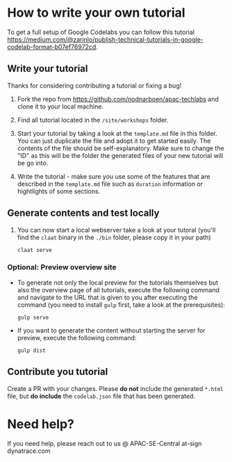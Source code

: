 # How to write your own tutorial

To get a full setup of Google Codelabs you can follow this tutorial https://medium.com/@zarinlo/publish-technical-tutorials-in-google-codelab-format-b07ef76972cd. 


## Write your tutorial

Thanks for considering contributing a tutorial or fixing a bug!

1. Fork the repo from https://github.com/nodnarboen/apac-techlabs and clone it to your local machine.

1. Find all tutorial located in the `/site/workshops` folder.

1. Start your tutorial by taking a look at the `template.md` file in this folder. You can just duplicate the file and adopt it to get started easily. The contents of the file should be self-explanatory. Make sure to change the "ID" as this will be the folder the generated files of your new tutorial will be go into.

1. Write the tutorial - make sure you use some of the features that are described in the `template.md` file such as `duration` information or hightlights of some sections.


## Generate contents and test locally

1. You can now start a local webserver take a look at your tutoral (you'll find the `claat` binary in the `./bin` folder, please copy it in your path)

    ```
    claat serve
    ```

  
### Optional: Preview overview site 

- To generate not only the local preview for the tutorials themselves but also the overview page of all tutorials, execute the following command and navigate to the URL that is given to you after executing the command (you need to install `gulp` first, take a look at the prerequisites):
    ```
    gulp serve 
    ```

- If you want to generate the content without starting the server for preview, execute the following command:
    ```
    gulp dist
    ```

## Contribute you tutorial

Create a PR with your changes. 
Please **do not** include the generated `*.html` file, but **do include** the `codelab.json` file that has been generated.

# Need help?

If you need help, please reach out to us @ APAC-SE-Central at-sign dynatrace.com
